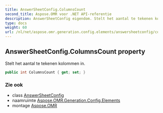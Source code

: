 ```yaml
---
title: AnswerSheetConfig.ColumnsCount
second_title: Aspose.OMR voor .NET API-referentie
description: AnswerSheetConfig eigendom. Stelt het aantal te tekenen kolommen in.
type: docs
weight: 60
url: /nl/net/aspose.omr.generation.config.elements/answersheetconfig/columnscount/
---
```

## AnswerSheetConfig.ColumnsCount property

Stelt het aantal te tekenen kolommen in.

```csharp
public int ColumnsCount { get; set; }
```

### Zie ook

* class [AnswerSheetConfig](../)
* naamruimte [Aspose.OMR.Generation.Config.Elements](../../answersheetconfig/)
* montage [Aspose.OMR](../../../)


